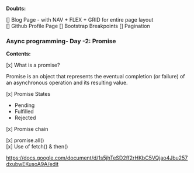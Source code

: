 **Doubts:**

[] Blog Page - with NAV + FLEX + GRID for entire page layout  
[] Github Profile Page
[] Bootstrap Breakpoints
[] Pagination

### Async programming- Day -2: Promise

**Contents:**

[x] What is a promise?

Promise is an object that represents the eventual completion (or failure) of an asynchronous operation and its resulting value.

[x] Promise States

- Pending
- Fulfilled
- Rejected

[x] Promise chain

[x] promise.all()  
[x] Use of fetch() & then()

https://docs.google.com/document/d/1s5jhTeSD2ff2rHKbC5VQjao4Jbu257dxubwEKusoA9A/edit
